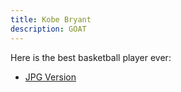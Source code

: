 ```yaml
---
title: Kobe Bryant
description: GOAT
---
```


Here is the best basketball player ever:
- [JPG Version](imgres.jpg)
